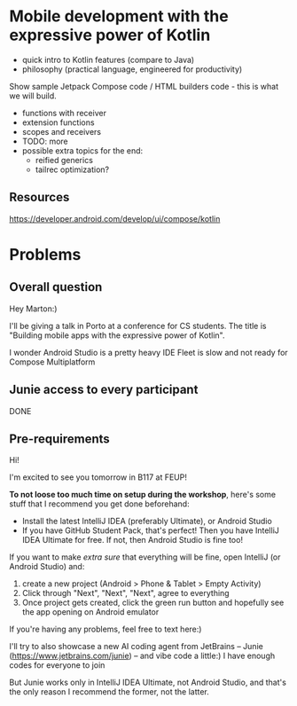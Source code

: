 # Mobile development with the expressive power of Kotlin

* quick intro to Kotlin features (compare to Java)
* philosophy (practical language, engineered for productivity)

Show sample Jetpack Compose code / HTML builders code - this is what we will build.

* functions with receiver
* extension functions
* scopes and receivers
* TODO: more
* possible extra topics for the end:
  * reified generics
  * tailrec optimization?

## Resources

https://developer.android.com/develop/ui/compose/kotlin


# Problems

## Overall question
Hey Marton:)

I'll be giving a talk in Porto at a conference for CS students. The title is "Building mobile apps with the expressive power of Kotlin".

I wonder
Android Studio is a pretty heavy IDE
Fleet is slow and not ready for Compose Multiplatform

## Junie access to every participant

DONE

## Pre-requirements

Hi!

I'm excited to see you tomorrow in B117 at FEUP!

**To not loose too much time on setup during the workshop**, here's some stuff
that I recommend you get done beforehand:

- Install the latest IntelliJ IDEA (preferably Ultimate), or Android Studio
- If you have GitHub Student Pack, that's perfect! Then you have IntelliJ IDEA Ultimate for free.
  If not, then Android Studio is fine too!

If you want to make _extra sure_ that everything will be fine, open IntelliJ (or Android Studio) and:
1. create a new project (Android > Phone & Tablet > Empty Activity)
2. Click through "Next", "Next", "Next", agree to everything
3. Once project gets created, click the green run button and hopefully see the app opening on Android emulator

If you're having any problems, feel free to text here:)


I'll try to also showcase a new AI coding agent from JetBrains – Junie (https://www.jetbrains.com/junie) – and vibe code a little:)
I have enough codes for everyone to join

But Junie works only in IntelliJ IDEA Ultimate, not Android Studio, and that's the only reason I recommend the former, not the latter.
